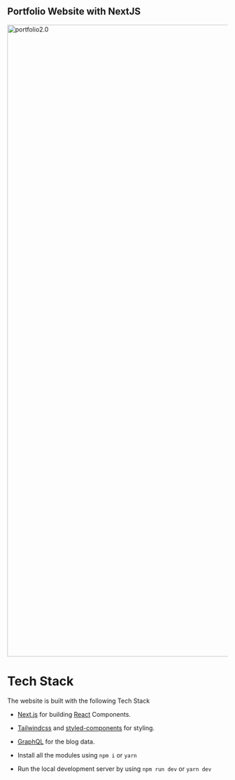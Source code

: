 ## Portfolio Website with NextJS

<img width="1440" alt="portfolio2.0" src=https://user-images.githubusercontent.com/9022851/145732444-19b6f207-352b-4954-a136-58e5d61970e0.png>

# Tech Stack

The website is built with the following Tech Stack

- [Next.js](https://nextjs.org) for building [React](https://reactjs.org/) Components.
- [Tailwindcss](https://tailwindcss.com) and [styled-components](https://styled-components.com/) for styling.
- [GraphQL](https://graphql.org/) for the blog data.

- Install all the modules using `npm i` or `yarn`
- Run the local development server by using `npm run dev` or `yarn dev`
